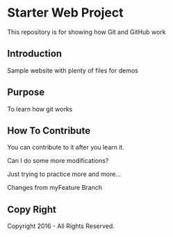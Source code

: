 # Starter Web Project

This repository is for showing how Git and GitHub work

## Introduction

Sample website with plenty of files for demos

## Purpose

To learn how git works

## How To Contribute

You can contribute to it after you learn it.

Can I do some more modifications?

Just trying to practice more and more...

Changes from myFeature Branch

## Copy Right
Copyright 2016 - All Rights Reserved.